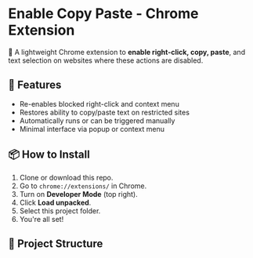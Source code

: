 # Enable Copy Paste - Chrome Extension

🚀 A lightweight Chrome extension to **enable right-click, copy, paste**, and text selection on websites where these actions are disabled.

## 🔧 Features

- Re-enables blocked right-click and context menu
- Restores ability to copy/paste text on restricted sites
- Automatically runs or can be triggered manually
- Minimal interface via popup or context menu

## 📦 How to Install

1. Clone or download this repo.
2. Go to `chrome://extensions/` in Chrome.
3. Turn on **Developer Mode** (top right).
4. Click **Load unpacked**.
5. Select this project folder.
6. You're all set!

## 📁 Project Structure

